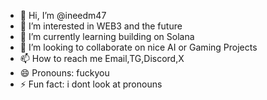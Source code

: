 - 👋 Hi, I’m @ineedm47
- 👀 I’m interested in WEB3 and the future
- 🌱 I’m currently learning building on Solana
- 💞️ I’m looking to collaborate on nice AI or Gaming Projects
- 📫 How to reach me Email,TG,Discord,X
- 😄 Pronouns: fuckyou
- ⚡ Fun fact: i dont look at pronouns

<!---
ineedm47/ineedm47 is a ✨ special ✨ repository because its `README.md` (this file) appears on your GitHub profile.
You can click the Preview link to take a look at your changes.
--->
